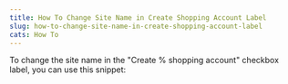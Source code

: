 ```yaml
---
title: How To Change Site Name in Create Shopping Account Label
slug: how-to-change-site-name-in-create-shopping-account-label
cats: How To
---
```



  <p>
    To change the site name in the "Create % shopping account" checkbox label, you can use this snippet:&nbsp; 
    <script src="https://gist.github.com/clifgriffin/41f24218558e99850a587ef2b59d5b21.js" type="text/javascript"></script>
  </p>
